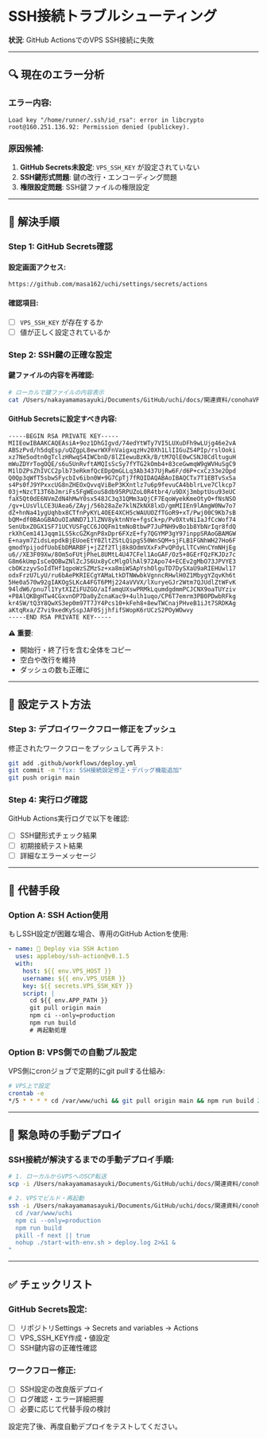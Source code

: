 # SSH接続トラブルシューティング

**状況**: GitHub ActionsでのVPS SSH接続に失敗

---

## 🔍 現在のエラー分析

### エラー内容:
```
Load key "/home/runner/.ssh/id_rsa": error in libcrypto
root@160.251.136.92: Permission denied (publickey).
```

### 原因候補:
1. **GitHub Secrets未設定**: `VPS_SSH_KEY` が設定されていない
2. **SSH鍵形式問題**: 鍵の改行・エンコーディング問題
3. **権限設定問題**: SSH鍵ファイルの権限設定

---

## 🔧 解決手順

### **Step 1: GitHub Secrets確認**

#### 設定画面アクセス:
```
https://github.com/masa162/uchi/settings/secrets/actions
```

#### 確認項目:
- [ ] `VPS_SSH_KEY` が存在するか
- [ ] 値が正しく設定されているか

### **Step 2: SSH鍵の正確な設定**

#### 鍵ファイルの内容を再確認:
```bash
# ローカルで鍵ファイルの内容表示
cat /Users/nakayamamasayuki/Documents/GitHub/uchi/docs/関連資料/conohaVPS/key-2025-08-03-13-24.pem
```

#### GitHub Secretsに設定すべき内容:
```
-----BEGIN RSA PRIVATE KEY-----
MIIEowIBAAKCAQEAsiA+9oz1DhGIgvd/74edYtWTy7VI5LUXuDFh9wLUjg46e2vA
ABSzPvd/h5dqEsp/uQZgpL8ewrWXFnVaigxqzHv20Xh1LlIIGuZS4PIp/rslOoki
xz7Ne5odtn0gTclzHRwqS4IWCbnD/8lZIewuBzKk/B/tM7QlE0wCSNJ8CdltuguH
mWuZDYrTogOQE/s6u5UnRvftAMQIsScSy7fYTG2kOmb4+83ceGwmqW9gWVHuSgC9
M1lDZPsZhIVCC2plb73eRkmfQcEDpQmGLLq3Ab3437UjRw6F/d6P+cxCz33e2Opd
Q0Qp3qWfT5sbwSFycbIv6ibn0W+9G7CpTj7fRQIDAQABAoIBAQCTx7T1EBTvSxSa
s4Ps0fJ9YPxxcUG8nZHEOxQvvqViBeP3KXntlz7u6p9fevuCA4bblrLve7Clkcp7
03j+NzcT13T6bJmriFs5FgWEouS8db95RPUZoL0R4tbr4/u9DXj3mbptUsu93eUC
faX5Qt0dE6NVmZdN4hMwY0sx548JC3q31QMm3aQjCF7EqoWyekKmeOtyO+fNsNSO
/gv+LUsVlLCE3UAea6/ZAyj/56b28aZe7klNZkNX8lxD/gmMIIEn9lAmgW0Nw7o7
dZ+hnNa41ygUqhbx8CTfnPyKYL4OEE4XCH5cWAUUOZfTGoR9+xT/Pwj00C9Kb7sB
bQM+df0BAoGBAOuOIaNND71JlZNV8yktnNYe+fgsCk+p/Pv0XtvNiIaJfCcWof74
SenUbxZ0GX1SF71UCYUSFgCC6JOQFm1tmNoBtbwP7JuPNH9vBo1b8YbNrIqr8fdQ
rkXhCem141Jqqm1LS5kcGZKgnP8xDpr6FXzE+fy7QGYMP3gY97inppSRAoGBAMGW
E+naym7ZidsLepdkBjEUoeEtY0ZltZStLQipgS50WnSQM+sjFLB1FGNhWH27Ho6F
gmodYpijodfUobEbDMARBFj+jZZf2Tlj8k8OdmVXxFxPvQPdyLlTCvHnCYmNHjEg
u6//XE3F09Xw/8Om5oFUtjPheL8UMtL4U47CFel1AoGAF/Oz5+8GErFQzFKJDz7c
G8m6kUmpIsCeQOBwZNlZcJS6Ux8yCcMlgOlhAl972Apo74+ECEv2gMbO73JPVYE3
cbOKzzyvSoIdTHf1qpoWzSZMzSz+xa8miWSApYshOlguTD7DySXaU9aRIEHUwl17
odxFrzU7LyU/ru6bAePKRIECgYAMaLtkDTNWwbkVgnncRHwlH0Z1MbygYZqvKh6t
5He0a570w92gIAKOgSLKcA4FGT6PMj224aVVVX/lXuryeGJr2Wtm7QJUdlZtWFvK
94ldW6/pnu7l1YytXIZiFUZGO/aIfamqUXswPRMkLqumdgdmmPCJCNX9oaTUYziv
+P8AlQKBgHTw4CGxvnOP7Da0yZcnaKac9+4ulh1uqo/CP6T7emrm3PB0PDwbRFkg
kr4SW/tQ3Y8QwXS3ep0m97T7JY4Pcs10+kFeh8+8ewTWCnajPHveB1iJt7SRDKAg
aKtqRxa/Z7vi9xedKySspJAF0SjjhfifSWopK6rUCzS2POyWOwvy
-----END RSA PRIVATE KEY-----
```

**⚠️ 重要**: 
- 開始行・終了行を含む全体をコピー
- 空白や改行を維持
- ダッシュの数も正確に

---

## 🧪 設定テスト方法

### **Step 3: デプロイワークフロー修正をプッシュ**

修正されたワークフローをプッシュして再テスト:

```bash
git add .github/workflows/deploy.yml
git commit -m "fix: SSH接続設定修正・デバッグ機能追加"
git push origin main
```

### **Step 4: 実行ログ確認**

GitHub Actions実行ログで以下を確認:
- [ ] SSH鍵形式チェック結果
- [ ] 初期接続テスト結果
- [ ] 詳細なエラーメッセージ

---

## 🔄 代替手段

### **Option A: SSH Action使用**

もしSSH設定が困難な場合、専用のGitHub Actionを使用:

```yaml
- name: 🚀 Deploy via SSH Action
  uses: appleboy/ssh-action@v0.1.5
  with:
    host: ${{ env.VPS_HOST }}
    username: ${{ env.VPS_USER }}
    key: ${{ secrets.VPS_SSH_KEY }}
    script: |
      cd ${{ env.APP_PATH }}
      git pull origin main
      npm ci --only=production
      npm run build
      # 再起動処理
```

### **Option B: VPS側での自動プル設定**

VPS側にcronジョブで定期的にgit pullする仕組み:

```bash
# VPS上で設定
crontab -e
*/5 * * * * cd /var/www/uchi && git pull origin main && npm run build 2>&1 | logger
```

---

## 🚨 緊急時の手動デプロイ

### SSH接続が解決するまでの手動デプロイ手順:

```bash
# 1. ローカルからVPSへのSCP転送
scp -i /Users/nakayamamasayuki/Documents/GitHub/uchi/docs/関連資料/conohaVPS/key-2025-08-03-13-24.pem -r . root@160.251.136.92:/var/www/uchi/

# 2. VPSでビルド・再起動
ssh -i /Users/nakayamamasayuki/Documents/GitHub/uchi/docs/関連資料/conohaVPS/key-2025-08-03-13-24.pem root@160.251.136.92 "
  cd /var/www/uchi
  npm ci --only=production
  npm run build
  pkill -f next || true
  nohup ./start-with-env.sh > deploy.log 2>&1 &
"
```

---

## ✅ チェックリスト

### GitHub Secrets設定:
- [ ] リポジトリSettings → Secrets and variables → Actions
- [ ] VPS_SSH_KEY作成・値設定
- [ ] SSH鍵内容の正確性確認

### ワークフロー修正:
- [ ] SSH設定の改良版デプロイ
- [ ] ログ確認・エラー詳細把握
- [ ] 必要に応じて代替手段の検討

設定完了後、再度自動デプロイをテストしてください。